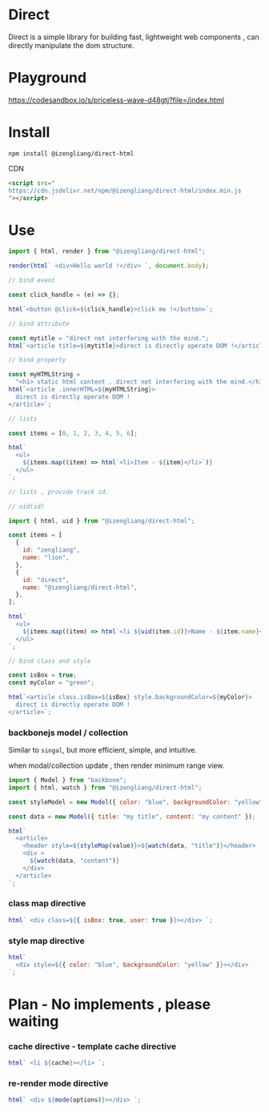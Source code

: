 # Direct

Direct is a simple library for building fast, lightweight web components , can directly manipulate the dom structure.

# Playground

https://codesandbox.io/s/priceless-wave-d48gtj?file=/index.html

# Install

    npm install @izengliang/direct-html

CDN

```html
<script src="
https://cdn.jsdelivr.net/npm/@izengliang/direct-html/index.min.js
"></script>
```

# Use

```js
import { html, render } from "@izengliang/direct-html";

render(html` <div>Hello world !</div> `, document.body);
```

```js
// bind event

const click_handle = (e) => {};

html`<button @click=${click_handle}>click me !</button>`;
```

```js
// bind attribute

const mytitle = "direct not interfering with the mind.";
html`<article title=${mytitle}>direct is directly operate DOM !</article>`;
```

```js
// bind property

const myHTMLString =
  "<h1> static html content . direct not interfering with the mind.</h1>";
html`<article .innerHTML=${myHTMLString}>
  direct is directly operate DOM !
</article>`;
```

```js
// lists

const items = [0, 1, 2, 3, 4, 5, 6];

html`
  <ul>
    ${items.map((item) => html`<li>Item - ${item}</li>`)}
  </ul>
`;
```

```js
// lists , provide track id.

// uid(id)

import { html, uid } from "@izengliang/direct-html";

const items = [
  {
    id: "zengliang",
    name: "lion",
  },
  {
    id: "direct",
    name: "@izengliang/direct-html",
  },
];

html`
  <ul>
    ${items.map((item) => html`<li ${uid(item.id)}>Name - ${item.name}</li>`)}
  </ul>
`;
```

```js
// bind class and style

const isBox = true;
const myColor = "green";

html`<article class.isBox=${isBox} style.backgroundColor=${myColor}>
  direct is directly operate DOM !
</article>`;
```

### backbonejs model / collection

Similar to `singal`, but more efficient, simple, and intuitive.

when modal/collection update , then render minimum range view.

```js
import { Model } from "backbone";
import { html, watch } from "@izengliang/direct-html";

const styleModel = new Model({ color: "blue", backgroundColor: "yellow" });

const data = new Model({ title: "my title", content: "my content" });

html`
  <article>
    <header style=${styleMap(value)}>${watch(data, "title")}</header>
    <div >
      ${watch(data, "content")}
    </div>
  </article>
`;

```

### class map directive

```js
html` <div class=${{ isBox: true, user: true }}></div> `;
```

### style map directive

```js
html`
  <div style=${{ color: "blue", backgroundColor: "yellow" }}></div>
`;
```

# Plan - **No implements , please waiting**

### cache directive - template cache directive

```js
html` <li ${cache}></li> `;
```

### re-render mode directive

```js
html` <div ${mode(options)}></div> `;
```






